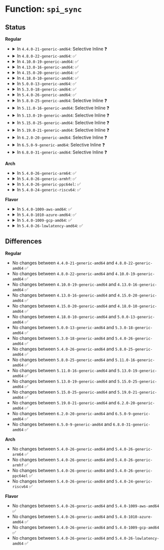 # Function: <code>spi_sync</code>

## Status
<b>Regular</b>
<ul>
<li>
<details>
<summary>In <code>4.4.0-21-generic-amd64</code>: Selective Inline ❓</summary>

```c
int spi_sync(struct spi_device * spi, struct spi_message * message)
```

```json
{
  "name": "spi_sync",
  "collision_type": "Unique Global",
  "inline_type": "Selective",
  "funcs": [
    {
      "addr": 18446744071585039376,
      "name": "spi_sync",
      "external": true,
      "loc": "drivers/spi/spi.c:2426",
      "file": "drivers/spi/spi.c",
      "inline": "not declared, inlined",
      "caller_inline": [
        "drivers/spi/spi.c:spi_write_then_read"
      ],
      "caller_func": [
        "drivers/base/regmap/regmap-spi.c:regmap_spi_gather_write",
        "drivers/base/regmap/regmap-spi.c:spi_write",
        "drivers/mfd/tps65912-spi.c:tps65912_spi_write",
        "drivers/mfd/tps65912-spi.c:tps65912_spi_read",
        "drivers/mfd/ezx-pcap.c:ezx_pcap_putget"
      ]
    }
  ],
  "symbols": [
    {
      "addr": 18446744071585039376,
      "name": "spi_sync",
      "section": ".text",
      "bind": "STB_GLOBAL",
      "size": 18
    }
  ]
}
```
</details>
</li>
<li>
<details>
<summary>In <code>4.8.0-22-generic-amd64</code>: ✅</summary>

```c
int spi_sync(struct spi_device * spi, struct spi_message * message)
```

```json
{
  "name": "spi_sync",
  "collision_type": "Unique Global",
  "inline_type": "No",
  "funcs": [
    {
      "addr": 18446744071585426640,
      "name": "spi_sync",
      "external": true,
      "loc": "drivers/spi/spi.c:2896",
      "file": "drivers/spi/spi.c",
      "inline": "seen, unknown",
      "caller_inline": [],
      "caller_func": [
        "drivers/base/regmap/regmap-spi.c:regmap_spi_gather_write",
        "drivers/base/regmap/regmap-spi.c:spi_write",
        "drivers/mfd/ezx-pcap.c:ezx_pcap_putget",
        "drivers/spi/spi.c:spi_write_then_read"
      ]
    }
  ],
  "symbols": [
    {
      "addr": 18446744071585426640,
      "name": "spi_sync",
      "section": ".text",
      "bind": "STB_GLOBAL",
      "size": 78
    }
  ]
}
```
</details>
</li>
<li>
<details>
<summary>In <code>4.10.0-19-generic-amd64</code>: ✅</summary>

```c
int spi_sync(struct spi_device * spi, struct spi_message * message)
```

```json
{
  "name": "spi_sync",
  "collision_type": "Unique Global",
  "inline_type": "No",
  "funcs": [
    {
      "addr": 18446744071585627584,
      "name": "spi_sync",
      "external": true,
      "loc": "drivers/spi/spi.c:2923",
      "file": "drivers/spi/spi.c",
      "inline": "seen, unknown",
      "caller_inline": [],
      "caller_func": [
        "drivers/base/regmap/regmap-spi.c:regmap_spi_gather_write",
        "drivers/mfd/ezx-pcap.c:ezx_pcap_putget",
        "drivers/spi/spi.c:spi_write_then_read"
      ]
    }
  ],
  "symbols": [
    {
      "addr": 18446744071585627584,
      "name": "spi_sync",
      "section": ".text",
      "bind": "STB_GLOBAL",
      "size": 78
    }
  ]
}
```
</details>
</li>
<li>
<details>
<summary>In <code>4.13.0-16-generic-amd64</code>: ✅</summary>

```c
int spi_sync(struct spi_device * spi, struct spi_message * message)
```

```json
{
  "name": "spi_sync",
  "collision_type": "Unique Global",
  "inline_type": "No",
  "funcs": [
    {
      "addr": 18446744071585711264,
      "name": "spi_sync",
      "external": true,
      "loc": "drivers/spi/spi.c:3086",
      "file": "drivers/spi/spi.c",
      "inline": "seen, unknown",
      "caller_inline": [],
      "caller_func": [
        "drivers/base/regmap/regmap-spi.c:regmap_spi_gather_write",
        "drivers/mfd/ezx-pcap.c:ezx_pcap_putget",
        "drivers/spi/spi.c:spi_write_then_read"
      ]
    }
  ],
  "symbols": [
    {
      "addr": 18446744071585711264,
      "name": "spi_sync",
      "section": ".text",
      "bind": "STB_GLOBAL",
      "size": 78
    }
  ]
}
```
</details>
</li>
<li>
<details>
<summary>In <code>4.15.0-20-generic-amd64</code>: ✅</summary>

```c
int spi_sync(struct spi_device * spi, struct spi_message * message)
```

```json
{
  "name": "spi_sync",
  "collision_type": "Unique Global",
  "inline_type": "No",
  "funcs": [
    {
      "addr": 18446744071586143824,
      "name": "spi_sync",
      "external": true,
      "loc": "drivers/spi/spi.c:3156",
      "file": "drivers/spi/spi.c",
      "inline": "seen, unknown",
      "caller_inline": [],
      "caller_func": [
        "drivers/base/regmap/regmap-spi.c:regmap_spi_gather_write",
        "drivers/mfd/ezx-pcap.c:ezx_pcap_putget",
        "drivers/spi/spi.c:spi_write_then_read"
      ]
    }
  ],
  "symbols": [
    {
      "addr": 18446744071586143824,
      "name": "spi_sync",
      "section": ".text",
      "bind": "STB_GLOBAL",
      "size": 78
    }
  ]
}
```
</details>
</li>
<li>
<details>
<summary>In <code>4.18.0-10-generic-amd64</code>: ✅</summary>

```c
int spi_sync(struct spi_device * spi, struct spi_message * message)
```

```json
{
  "name": "spi_sync",
  "collision_type": "Unique Global",
  "inline_type": "No",
  "funcs": [
    {
      "addr": 18446744071586396400,
      "name": "spi_sync",
      "external": true,
      "loc": "drivers/spi/spi.c:3156",
      "file": "drivers/spi/spi.c",
      "inline": "seen, unknown",
      "caller_inline": [],
      "caller_func": [
        "drivers/base/regmap/regmap-spi.c:regmap_spi_gather_write",
        "drivers/mfd/ezx-pcap.c:ezx_pcap_putget",
        "drivers/spi/spi.c:spi_write_then_read",
        "drivers/spi/spi-mem.c:spi_mem_exec_op"
      ]
    }
  ],
  "symbols": [
    {
      "addr": 18446744071586396400,
      "name": "spi_sync",
      "section": ".text",
      "bind": "STB_GLOBAL",
      "size": 78
    }
  ]
}
```
</details>
</li>
<li>
<details>
<summary>In <code>5.0.0-13-generic-amd64</code>: ✅</summary>

```c
int spi_sync(struct spi_device * spi, struct spi_message * message)
```

```json
{
  "name": "spi_sync",
  "collision_type": "Unique Global",
  "inline_type": "No",
  "funcs": [
    {
      "addr": 18446744071586538336,
      "name": "spi_sync",
      "external": true,
      "loc": "drivers/spi/spi.c:3255",
      "file": "drivers/spi/spi.c",
      "inline": "seen, unknown",
      "caller_inline": [],
      "caller_func": [
        "drivers/base/regmap/regmap-spi.c:regmap_spi_gather_write",
        "drivers/mfd/ezx-pcap.c:ezx_pcap_putget",
        "drivers/spi/spi.c:spi_write_then_read",
        "drivers/spi/spi-mem.c:spi_mem_exec_op"
      ]
    }
  ],
  "symbols": [
    {
      "addr": 18446744071586538336,
      "name": "spi_sync",
      "section": ".text",
      "bind": "STB_GLOBAL",
      "size": 78
    }
  ]
}
```
</details>
</li>
<li>
<details>
<summary>In <code>5.3.0-18-generic-amd64</code>: ✅</summary>

```c
int spi_sync(struct spi_device * spi, struct spi_message * message)
```

```json
{
  "name": "spi_sync",
  "collision_type": "Unique Global",
  "inline_type": "No",
  "funcs": [
    {
      "addr": 18446744071586784272,
      "name": "spi_sync",
      "external": true,
      "loc": "drivers/spi/spi.c:3484",
      "file": "drivers/spi/spi.c",
      "inline": "seen, unknown",
      "caller_inline": [],
      "caller_func": [
        "drivers/base/regmap/regmap-spi.c:regmap_spi_gather_write",
        "drivers/mfd/ezx-pcap.c:ezx_pcap_putget",
        "drivers/spi/spi.c:spi_write_then_read",
        "drivers/spi/spi-mem.c:spi_mem_exec_op"
      ]
    }
  ],
  "symbols": [
    {
      "addr": 18446744071586784272,
      "name": "spi_sync",
      "section": ".text",
      "bind": "STB_GLOBAL",
      "size": 78
    }
  ]
}
```
</details>
</li>
<li>
<details>
<summary>In <code>5.4.0-26-generic-amd64</code>: ✅</summary>

```c
int spi_sync(struct spi_device * spi, struct spi_message * message)
```

```json
{
  "name": "spi_sync",
  "collision_type": "Unique Global",
  "inline_type": "No",
  "funcs": [
    {
      "addr": 18446744071586930656,
      "name": "spi_sync",
      "external": true,
      "loc": "drivers/spi/spi.c:3488",
      "file": "drivers/spi/spi.c",
      "inline": "seen, unknown",
      "caller_inline": [],
      "caller_func": [
        "drivers/base/regmap/regmap-spi.c:regmap_spi_gather_write",
        "drivers/mfd/ezx-pcap.c:ezx_pcap_putget",
        "drivers/spi/spi.c:spi_write_then_read",
        "drivers/spi/spi-mem.c:spi_mem_exec_op"
      ]
    }
  ],
  "symbols": [
    {
      "addr": 18446744071586930656,
      "name": "spi_sync",
      "section": ".text",
      "bind": "STB_GLOBAL",
      "size": 78
    }
  ]
}
```
</details>
</li>
<li>
<details>
<summary>In <code>5.8.0-25-generic-amd64</code>: Selective Inline ❓</summary>

```c
int spi_sync(struct spi_device * spi, struct spi_message * message)
```

```json
{
  "name": "spi_sync",
  "collision_type": "Unique Global",
  "inline_type": "Selective",
  "funcs": [
    {
      "addr": 18446744071587745703,
      "name": "spi_sync",
      "external": true,
      "loc": "drivers/spi/spi.c:3778",
      "file": "drivers/spi/spi.c",
      "inline": "not declared, inlined",
      "caller_inline": [
        "drivers/spi/spi.c:spi_write_then_read"
      ],
      "caller_func": [
        "drivers/tty/serial/max310x.c:max310x_batch_read",
        "drivers/tty/serial/max310x.c:max310x_batch_write",
        "drivers/base/regmap/regmap-spi.c:regmap_spi_gather_write",
        "drivers/mfd/ezx-pcap.c:ezx_pcap_putget",
        "drivers/spi/spi-mem.c:spi_mem_exec_op"
      ]
    }
  ],
  "symbols": [
    {
      "addr": 18446744071587745296,
      "name": "spi_sync",
      "section": ".text",
      "bind": "STB_GLOBAL",
      "size": 78
    }
  ]
}
```
</details>
</li>
<li>
<details>
<summary>In <code>5.11.0-16-generic-amd64</code>: Selective Inline ❓</summary>

```c
int spi_sync(struct spi_device * spi, struct spi_message * message)
```

```json
{
  "name": "spi_sync",
  "collision_type": "Unique Global",
  "inline_type": "Selective",
  "funcs": [
    {
      "addr": 18446744071587805527,
      "name": "spi_sync",
      "external": true,
      "loc": "drivers/spi/spi.c:3874",
      "file": "drivers/spi/spi.c",
      "inline": "not declared, inlined",
      "caller_inline": [
        "drivers/spi/spi.c:spi_write_then_read"
      ],
      "caller_func": [
        "drivers/tty/serial/max310x.c:max310x_batch_read",
        "drivers/tty/serial/max310x.c:max310x_batch_write",
        "drivers/base/regmap/regmap-spi.c:regmap_spi_gather_write",
        "drivers/mfd/ezx-pcap.c:ezx_pcap_putget",
        "drivers/spi/spi-mem.c:spi_mem_exec_op"
      ]
    }
  ],
  "symbols": [
    {
      "addr": 18446744071587805120,
      "name": "spi_sync",
      "section": ".text",
      "bind": "STB_GLOBAL",
      "size": 78
    }
  ]
}
```
</details>
</li>
<li>
<details>
<summary>In <code>5.13.0-19-generic-amd64</code>: Selective Inline ❓</summary>

```c
int spi_sync(struct spi_device * spi, struct spi_message * message)
```

```json
{
  "name": "spi_sync",
  "collision_type": "Unique Global",
  "inline_type": "Selective",
  "funcs": [
    {
      "addr": 18446744071587685058,
      "name": "spi_sync",
      "external": true,
      "loc": "drivers/spi/spi.c:3921",
      "file": "drivers/spi/spi.c",
      "inline": "not declared, inlined",
      "caller_inline": [
        "drivers/spi/spi.c:spi_write_then_read"
      ],
      "caller_func": [
        "drivers/tty/serial/max310x.c:max310x_batch_read",
        "drivers/tty/serial/max310x.c:max310x_batch_write",
        "drivers/base/regmap/regmap-spi.c:regmap_spi_gather_write",
        "drivers/mfd/ezx-pcap.c:ezx_pcap_putget",
        "drivers/spi/spi-mem.c:spi_mem_exec_op"
      ]
    }
  ],
  "symbols": [
    {
      "addr": 18446744071587684640,
      "name": "spi_sync",
      "section": ".text",
      "bind": "STB_GLOBAL",
      "size": 78
    }
  ]
}
```
</details>
</li>
<li>
<details>
<summary>In <code>5.15.0-25-generic-amd64</code>: Selective Inline ❓</summary>

```c
int spi_sync(struct spi_device * spi, struct spi_message * message)
```

```json
{
  "name": "spi_sync",
  "collision_type": "Unique Global",
  "inline_type": "Selective",
  "funcs": [
    {
      "addr": 18446744071588275042,
      "name": "spi_sync",
      "external": true,
      "loc": "drivers/spi/spi.c:3979",
      "file": "drivers/spi/spi.c",
      "inline": "not declared, inlined",
      "caller_inline": [
        "drivers/spi/spi.c:spi_write_then_read"
      ],
      "caller_func": [
        "drivers/tty/serial/max310x.c:max310x_batch_read",
        "drivers/tty/serial/max310x.c:max310x_batch_write",
        "drivers/base/regmap/regmap-spi.c:regmap_spi_gather_write",
        "drivers/mfd/ezx-pcap.c:ezx_pcap_putget",
        "drivers/spi/spi-mem.c:spi_mem_exec_op"
      ]
    }
  ],
  "symbols": [
    {
      "addr": 18446744071588274624,
      "name": "spi_sync",
      "section": ".text",
      "bind": "STB_GLOBAL",
      "size": 78
    }
  ]
}
```
</details>
</li>
<li>
<details>
<summary>In <code>5.19.0-21-generic-amd64</code>: Selective Inline ❓</summary>

```c
int spi_sync(struct spi_device * spi, struct spi_message * message)
```

```json
{
  "name": "spi_sync",
  "collision_type": "Unique Global",
  "inline_type": "Selective",
  "funcs": [
    {
      "addr": 18446744071589657375,
      "name": "spi_sync",
      "external": true,
      "loc": "drivers/spi/spi.c:3979",
      "file": "drivers/spi/spi.c",
      "inline": "not declared, inlined",
      "caller_inline": [
        "drivers/spi/spi.c:spi_write_then_read"
      ],
      "caller_func": [
        "drivers/tty/serial/max310x.c:max310x_batch_read",
        "drivers/tty/serial/max310x.c:max310x_batch_write",
        "drivers/base/regmap/regmap-spi.c:regmap_spi_gather_write",
        "drivers/mfd/ezx-pcap.c:ezx_pcap_putget",
        "drivers/spi/spi-mem.c:spi_mem_exec_op"
      ]
    }
  ],
  "symbols": [
    {
      "addr": 18446744071589656896,
      "name": "spi_sync",
      "section": ".text",
      "bind": "STB_GLOBAL",
      "size": 86
    }
  ]
}
```
</details>
</li>
<li>
<details>
<summary>In <code>6.2.0-20-generic-amd64</code>: Selective Inline ❓</summary>

```c
int spi_sync(struct spi_device * spi, struct spi_message * message)
```

```json
{
  "name": "spi_sync",
  "collision_type": "Unique Global",
  "inline_type": "Selective",
  "funcs": [
    {
      "addr": 18446744071591261496,
      "name": "spi_sync",
      "external": true,
      "loc": "drivers/spi/spi.c:4240",
      "file": "drivers/spi/spi.c",
      "inline": "not declared, inlined",
      "caller_inline": [
        "drivers/spi/spi.c:spi_write_then_read"
      ],
      "caller_func": [
        "drivers/base/regmap/regmap-spi.c:regmap_spi_gather_write",
        "drivers/mfd/ezx-pcap.c:ezx_pcap_putget",
        "drivers/spi/spi-mem.c:spi_mem_exec_op"
      ]
    }
  ],
  "symbols": [
    {
      "addr": 18446744071591260976,
      "name": "spi_sync",
      "section": ".text",
      "bind": "STB_GLOBAL",
      "size": 86
    }
  ]
}
```
</details>
</li>
<li>
<details>
<summary>In <code>6.5.0-9-generic-amd64</code>: Selective Inline ❓</summary>

```c
int spi_sync(struct spi_device * spi, struct spi_message * message)
```

```json
{
  "name": "spi_sync",
  "collision_type": "Unique Global",
  "inline_type": "Selective",
  "funcs": [
    {
      "addr": 18446744071591616351,
      "name": "spi_sync",
      "external": true,
      "loc": "drivers/spi/spi.c:4295",
      "file": "drivers/spi/spi.c",
      "inline": "not declared, inlined",
      "caller_inline": [
        "drivers/spi/spi.c:spi_write_then_read"
      ],
      "caller_func": [
        "drivers/base/regmap/regmap-spi.c:regmap_spi_gather_write",
        "drivers/mfd/ezx-pcap.c:ezx_pcap_putget",
        "drivers/spi/spi-mem.c:spi_mem_exec_op"
      ]
    }
  ],
  "symbols": [
    {
      "addr": 18446744071591615840,
      "name": "spi_sync",
      "section": ".text",
      "bind": "STB_GLOBAL",
      "size": 86
    }
  ]
}
```
</details>
</li>
<li>
<details>
<summary>In <code>6.8.0-31-generic-amd64</code>: Selective Inline ❓</summary>

```c
int spi_sync(struct spi_device * spi, struct spi_message * message)
```

```json
{
  "name": "spi_sync",
  "collision_type": "Unique Global",
  "inline_type": "Selective",
  "funcs": [
    {
      "addr": 18446744071592348079,
      "name": "spi_sync",
      "external": true,
      "loc": "drivers/spi/spi.c:4462",
      "file": "drivers/spi/spi.c",
      "inline": "not declared, inlined",
      "caller_inline": [
        "drivers/spi/spi.c:spi_write_then_read"
      ],
      "caller_func": [
        "drivers/base/regmap/regmap-spi.c:regmap_spi_gather_write",
        "drivers/mfd/ezx-pcap.c:ezx_pcap_putget",
        "drivers/spi/spi-mem.c:spi_mem_exec_op"
      ]
    }
  ],
  "symbols": [
    {
      "addr": 18446744071592347568,
      "name": "spi_sync",
      "section": ".text",
      "bind": "STB_GLOBAL",
      "size": 86
    }
  ]
}
```
</details>
</li>
</ul>
<b>Arch</b>
<ul>
<li>
<details>
<summary>In <code>5.4.0-26-generic-arm64</code>: ✅</summary>

```c
int spi_sync(struct spi_device * spi, struct spi_message * message)
```

```json
{
  "name": "spi_sync",
  "collision_type": "Unique Global",
  "inline_type": "No",
  "funcs": [
    {
      "addr": 18446603336499894776,
      "name": "spi_sync",
      "external": true,
      "loc": "drivers/spi/spi.c:3488",
      "file": "drivers/spi/spi.c",
      "inline": "seen, unknown",
      "caller_inline": [],
      "caller_func": [
        "drivers/base/regmap/regmap-spi.c:regmap_spi_gather_write",
        "drivers/mfd/ezx-pcap.c:ezx_pcap_putget",
        "drivers/spi/spi.c:spi_write_then_read",
        "drivers/spi/spi-mem.c:spi_mem_exec_op"
      ]
    }
  ],
  "symbols": [
    {
      "addr": 18446603336499894776,
      "name": "spi_sync",
      "section": ".text",
      "bind": "STB_GLOBAL",
      "size": 84
    }
  ]
}
```
</details>
</li>
<li>
<details>
<summary>In <code>5.4.0-26-generic-armhf</code>: ✅</summary>

```c
int spi_sync(struct spi_device * spi, struct spi_message * message)
```

```json
{
  "name": "spi_sync",
  "collision_type": "Unique Global",
  "inline_type": "No",
  "funcs": [
    {
      "addr": 3232445580,
      "name": "spi_sync",
      "external": true,
      "loc": "drivers/spi/spi.c:3488",
      "file": "drivers/spi/spi.c",
      "inline": "seen, unknown",
      "caller_inline": [],
      "caller_func": [
        "drivers/tty/serial/max310x.c:max310x_batch_read",
        "drivers/tty/serial/max310x.c:max310x_batch_write",
        "drivers/base/regmap/regmap-spi.c:regmap_spi_gather_write",
        "drivers/mfd/ezx-pcap.c:ezx_pcap_putget",
        "drivers/spi/spi.c:spi_write_then_read",
        "drivers/spi/spi-mem.c:spi_mem_exec_op"
      ]
    }
  ],
  "symbols": [
    {
      "addr": 3232445580,
      "name": "spi_sync",
      "section": ".text",
      "bind": "STB_GLOBAL",
      "size": 76
    }
  ]
}
```
</details>
</li>
<li>
<details>
<summary>In <code>5.4.0-26-generic-ppc64el</code>: ✅</summary>

```c
int spi_sync(struct spi_device * spi, struct spi_message * message)
```

```json
{
  "name": "spi_sync",
  "collision_type": "Unique Global",
  "inline_type": "No",
  "funcs": [
    {
      "addr": 13835058055293220512,
      "name": "spi_sync",
      "external": true,
      "loc": "drivers/spi/spi.c:3488",
      "file": "drivers/spi/spi.c",
      "inline": "seen, unknown",
      "caller_inline": [],
      "caller_func": [
        "drivers/base/regmap/regmap-spi.c:regmap_spi_gather_write",
        "drivers/mfd/ezx-pcap.c:ezx_pcap_putget",
        "drivers/spi/spi.c:spi_write_then_read",
        "drivers/spi/spi-mem.c:spi_mem_exec_op"
      ]
    }
  ],
  "symbols": [
    {
      "addr": 13835058055293220512,
      "name": "spi_sync",
      "section": ".text",
      "bind": "STB_GLOBAL",
      "size": 112
    }
  ]
}
```
</details>
</li>
<li>
<details>
<summary>In <code>5.4.0-24-generic-riscv64</code>: ✅</summary>

```c
int spi_sync(struct spi_device * spi, struct spi_message * message)
```

```json
{
  "name": "spi_sync",
  "collision_type": "Unique Global",
  "inline_type": "No",
  "funcs": [
    {
      "addr": 18446743936276994628,
      "name": "spi_sync",
      "external": true,
      "loc": "drivers/spi/spi.c:3488",
      "file": "drivers/spi/spi.c",
      "inline": "seen, unknown",
      "caller_inline": [],
      "caller_func": [
        "drivers/base/regmap/regmap-spi.c:regmap_spi_gather_write",
        "drivers/mfd/ezx-pcap.c:ezx_pcap_putget",
        "drivers/spi/spi.c:spi_write_then_read",
        "drivers/spi/spi-mem.c:spi_mem_exec_op"
      ]
    }
  ],
  "symbols": [
    {
      "addr": 18446743936276994628,
      "name": "spi_sync",
      "section": ".text",
      "bind": "STB_GLOBAL",
      "size": 86
    }
  ]
}
```
</details>
</li>
</ul>
<b>Flavor</b>
<ul>
<li>
<details>
<summary>In <code>5.4.0-1009-aws-amd64</code>: ✅</summary>

```c
int spi_sync(struct spi_device * spi, struct spi_message * message)
```

```json
{
  "name": "spi_sync",
  "collision_type": "Unique Global",
  "inline_type": "No",
  "funcs": [
    {
      "addr": 18446744071586687680,
      "name": "spi_sync",
      "external": true,
      "loc": "drivers/spi/spi.c:3488",
      "file": "drivers/spi/spi.c",
      "inline": "seen, unknown",
      "caller_inline": [],
      "caller_func": [
        "drivers/base/regmap/regmap-spi.c:regmap_spi_gather_write",
        "drivers/mfd/ezx-pcap.c:ezx_pcap_putget",
        "drivers/spi/spi.c:spi_write_then_read",
        "drivers/spi/spi-mem.c:spi_mem_exec_op"
      ]
    }
  ],
  "symbols": [
    {
      "addr": 18446744071586687680,
      "name": "spi_sync",
      "section": ".text",
      "bind": "STB_GLOBAL",
      "size": 78
    }
  ]
}
```
</details>
</li>
<li>
<details>
<summary>In <code>5.4.0-1010-azure-amd64</code>: ✅</summary>

```c
int spi_sync(struct spi_device * spi, struct spi_message * message)
```

```json
{
  "name": "spi_sync",
  "collision_type": "Unique Global",
  "inline_type": "No",
  "funcs": [
    {
      "addr": 18446744071586556016,
      "name": "spi_sync",
      "external": true,
      "loc": "drivers/spi/spi.c:3488",
      "file": "drivers/spi/spi.c",
      "inline": "seen, unknown",
      "caller_inline": [],
      "caller_func": [
        "drivers/base/regmap/regmap-spi.c:regmap_spi_gather_write",
        "drivers/mfd/ezx-pcap.c:ezx_pcap_putget",
        "drivers/spi/spi.c:spi_write_then_read",
        "drivers/spi/spi-mem.c:spi_mem_exec_op"
      ]
    }
  ],
  "symbols": [
    {
      "addr": 18446744071586556016,
      "name": "spi_sync",
      "section": ".text",
      "bind": "STB_GLOBAL",
      "size": 78
    }
  ]
}
```
</details>
</li>
<li>
<details>
<summary>In <code>5.4.0-1009-gcp-amd64</code>: ✅</summary>

```c
int spi_sync(struct spi_device * spi, struct spi_message * message)
```

```json
{
  "name": "spi_sync",
  "collision_type": "Unique Global",
  "inline_type": "No",
  "funcs": [
    {
      "addr": 18446744071586885216,
      "name": "spi_sync",
      "external": true,
      "loc": "drivers/spi/spi.c:3488",
      "file": "drivers/spi/spi.c",
      "inline": "seen, unknown",
      "caller_inline": [],
      "caller_func": [
        "drivers/base/regmap/regmap-spi.c:regmap_spi_gather_write",
        "drivers/mfd/ezx-pcap.c:ezx_pcap_putget",
        "drivers/spi/spi.c:spi_write_then_read",
        "drivers/spi/spi-mem.c:spi_mem_exec_op"
      ]
    }
  ],
  "symbols": [
    {
      "addr": 18446744071586885216,
      "name": "spi_sync",
      "section": ".text",
      "bind": "STB_GLOBAL",
      "size": 78
    }
  ]
}
```
</details>
</li>
<li>
<details>
<summary>In <code>5.4.0-26-lowlatency-amd64</code>: ✅</summary>

```c
int spi_sync(struct spi_device * spi, struct spi_message * message)
```

```json
{
  "name": "spi_sync",
  "collision_type": "Unique Global",
  "inline_type": "No",
  "funcs": [
    {
      "addr": 18446744071586991600,
      "name": "spi_sync",
      "external": true,
      "loc": "drivers/spi/spi.c:3488",
      "file": "drivers/spi/spi.c",
      "inline": "seen, unknown",
      "caller_inline": [],
      "caller_func": [
        "drivers/base/regmap/regmap-spi.c:regmap_spi_gather_write",
        "drivers/mfd/ezx-pcap.c:ezx_pcap_putget",
        "drivers/spi/spi.c:spi_write_then_read",
        "drivers/spi/spi-mem.c:spi_mem_exec_op"
      ]
    }
  ],
  "symbols": [
    {
      "addr": 18446744071586991600,
      "name": "spi_sync",
      "section": ".text",
      "bind": "STB_GLOBAL",
      "size": 78
    }
  ]
}
```
</details>
</li>
</ul>

## Differences
<b>Regular</b>
<ul>
<li>
No changes between <code>4.4.0-21-generic-amd64</code> and <code>4.8.0-22-generic-amd64</code> ✅
</li>
<li>
No changes between <code>4.8.0-22-generic-amd64</code> and <code>4.10.0-19-generic-amd64</code> ✅
</li>
<li>
No changes between <code>4.10.0-19-generic-amd64</code> and <code>4.13.0-16-generic-amd64</code> ✅
</li>
<li>
No changes between <code>4.13.0-16-generic-amd64</code> and <code>4.15.0-20-generic-amd64</code> ✅
</li>
<li>
No changes between <code>4.15.0-20-generic-amd64</code> and <code>4.18.0-10-generic-amd64</code> ✅
</li>
<li>
No changes between <code>4.18.0-10-generic-amd64</code> and <code>5.0.0-13-generic-amd64</code> ✅
</li>
<li>
No changes between <code>5.0.0-13-generic-amd64</code> and <code>5.3.0-18-generic-amd64</code> ✅
</li>
<li>
No changes between <code>5.3.0-18-generic-amd64</code> and <code>5.4.0-26-generic-amd64</code> ✅
</li>
<li>
No changes between <code>5.4.0-26-generic-amd64</code> and <code>5.8.0-25-generic-amd64</code> ✅
</li>
<li>
No changes between <code>5.8.0-25-generic-amd64</code> and <code>5.11.0-16-generic-amd64</code> ✅
</li>
<li>
No changes between <code>5.11.0-16-generic-amd64</code> and <code>5.13.0-19-generic-amd64</code> ✅
</li>
<li>
No changes between <code>5.13.0-19-generic-amd64</code> and <code>5.15.0-25-generic-amd64</code> ✅
</li>
<li>
No changes between <code>5.15.0-25-generic-amd64</code> and <code>5.19.0-21-generic-amd64</code> ✅
</li>
<li>
No changes between <code>5.19.0-21-generic-amd64</code> and <code>6.2.0-20-generic-amd64</code> ✅
</li>
<li>
No changes between <code>6.2.0-20-generic-amd64</code> and <code>6.5.0-9-generic-amd64</code> ✅
</li>
<li>
No changes between <code>6.5.0-9-generic-amd64</code> and <code>6.8.0-31-generic-amd64</code> ✅
</li>
</ul>
<b>Arch</b>
<ul>
<li>
No changes between <code>5.4.0-26-generic-amd64</code> and <code>5.4.0-26-generic-arm64</code> ✅
</li>
<li>
No changes between <code>5.4.0-26-generic-amd64</code> and <code>5.4.0-26-generic-armhf</code> ✅
</li>
<li>
No changes between <code>5.4.0-26-generic-amd64</code> and <code>5.4.0-26-generic-ppc64el</code> ✅
</li>
<li>
No changes between <code>5.4.0-26-generic-amd64</code> and <code>5.4.0-24-generic-riscv64</code> ✅
</li>
</ul>
<b>Flavor</b>
<ul>
<li>
No changes between <code>5.4.0-26-generic-amd64</code> and <code>5.4.0-1009-aws-amd64</code> ✅
</li>
<li>
No changes between <code>5.4.0-26-generic-amd64</code> and <code>5.4.0-1010-azure-amd64</code> ✅
</li>
<li>
No changes between <code>5.4.0-26-generic-amd64</code> and <code>5.4.0-1009-gcp-amd64</code> ✅
</li>
<li>
No changes between <code>5.4.0-26-generic-amd64</code> and <code>5.4.0-26-lowlatency-amd64</code> ✅
</li>
</ul>
